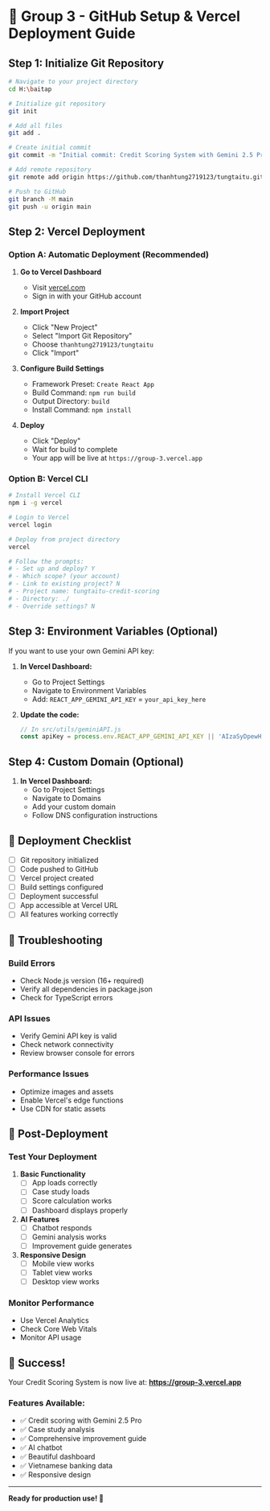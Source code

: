 # 🚀 Group 3 - GitHub Setup & Vercel Deployment Guide

## Step 1: Initialize Git Repository

```bash
# Navigate to your project directory
cd H:\baitap

# Initialize git repository
git init

# Add all files
git add .

# Create initial commit
git commit -m "Initial commit: Credit Scoring System with Gemini 2.5 Pro"

# Add remote repository
git remote add origin https://github.com/thanhtung2719123/tungtaitu.git

# Push to GitHub
git branch -M main
git push -u origin main
```

## Step 2: Vercel Deployment

### Option A: Automatic Deployment (Recommended)

1. **Go to Vercel Dashboard**
   - Visit [vercel.com](https://vercel.com)
   - Sign in with your GitHub account

2. **Import Project**
   - Click "New Project"
   - Select "Import Git Repository"
   - Choose `thanhtung2719123/tungtaitu`
   - Click "Import"

3. **Configure Build Settings**
   - Framework Preset: `Create React App`
   - Build Command: `npm run build`
   - Output Directory: `build`
   - Install Command: `npm install`

4. **Deploy**
   - Click "Deploy"
   - Wait for build to complete
   - Your app will be live at `https://group-3.vercel.app`

### Option B: Vercel CLI

```bash
# Install Vercel CLI
npm i -g vercel

# Login to Vercel
vercel login

# Deploy from project directory
vercel

# Follow the prompts:
# - Set up and deploy? Y
# - Which scope? (your account)
# - Link to existing project? N
# - Project name: tungtaitu-credit-scoring
# - Directory: ./
# - Override settings? N
```

## Step 3: Environment Variables (Optional)

If you want to use your own Gemini API key:

1. **In Vercel Dashboard:**
   - Go to Project Settings
   - Navigate to Environment Variables
   - Add: `REACT_APP_GEMINI_API_KEY` = `your_api_key_here`

2. **Update the code:**
   ```javascript
   // In src/utils/geminiAPI.js
   const apiKey = process.env.REACT_APP_GEMINI_API_KEY || 'AIzaSyDpewH4MoD8nBpKkyXEeHiGpYfINvSg-vY';
   ```

## Step 4: Custom Domain (Optional)

1. **In Vercel Dashboard:**
   - Go to Project Settings
   - Navigate to Domains
   - Add your custom domain
   - Follow DNS configuration instructions

## 🎯 Deployment Checklist

- [ ] Git repository initialized
- [ ] Code pushed to GitHub
- [ ] Vercel project created
- [ ] Build settings configured
- [ ] Deployment successful
- [ ] App accessible at Vercel URL
- [ ] All features working correctly

## 🔧 Troubleshooting

### Build Errors
- Check Node.js version (16+ required)
- Verify all dependencies in package.json
- Check for TypeScript errors

### API Issues
- Verify Gemini API key is valid
- Check network connectivity
- Review browser console for errors

### Performance Issues
- Optimize images and assets
- Enable Vercel's edge functions
- Use CDN for static assets

## 📱 Post-Deployment

### Test Your Deployment
1. **Basic Functionality**
   - [ ] App loads correctly
   - [ ] Case study loads
   - [ ] Score calculation works
   - [ ] Dashboard displays properly

2. **AI Features**
   - [ ] Chatbot responds
   - [ ] Gemini analysis works
   - [ ] Improvement guide generates

3. **Responsive Design**
   - [ ] Mobile view works
   - [ ] Tablet view works
   - [ ] Desktop view works

### Monitor Performance
- Use Vercel Analytics
- Check Core Web Vitals
- Monitor API usage

## 🎉 Success!

Your Credit Scoring System is now live at:
**https://group-3.vercel.app**

### Features Available:
- ✅ Credit scoring with Gemini 2.5 Pro
- ✅ Case study analysis
- ✅ Comprehensive improvement guide
- ✅ AI chatbot
- ✅ Beautiful dashboard
- ✅ Vietnamese banking data
- ✅ Responsive design

---

**Ready for production use! 🚀**
